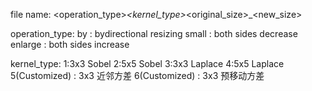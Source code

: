 file name:
<operation_type>_<kernel_type>_<original_size>_<new_size>

operation_type:
by : bydirectional resizing
small : both sides decrease
enlarge : both sides increase

kernel_type:
1:3x3 Sobel
2:5x5 Sobel
3:3x3 Laplace
4:5x5 Laplace
5(Customized) : 3x3 近邻方差
6(Customized) : 3x3 预移动方差
